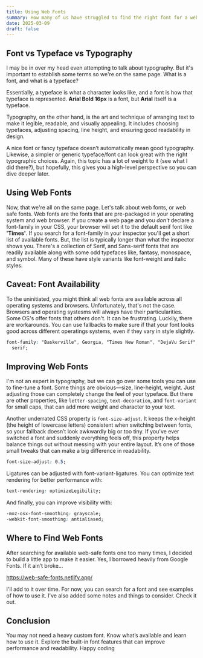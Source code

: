 ```yaml
---
title: Using Web Fonts
summary: How many of us have struggled to find the right font for a web project? Our first instinct is to use a custom font via a CDN or self-host it. We overlook web-safe fonts because we usually don't know what's available. But what if you could have the performance benefits without compromising style (too much)? Let's talk about it.
date: 2025-03-09
draft: false
---
```


<h2>Font vs Typeface vs Typography</h2>
<p>
    I may be in over my head even attempting to talk about typography. But it's important to establish some terms so we're on the same page. What is a font, and what is a typeface?
</p>
<p>
    Essentially, a typeface is what a character looks like, and a font is how that typeface is represented. <strong>Arial Bold 16px</strong> is a font, but <strong>Arial</strong> itself is a typeface.
</p>
<p>
    Typography, on the other hand, is the art and technique of arranging text to make it legible, readable, and visually appealing. It includes choosing typefaces, adjusting spacing, line height, and ensuring good readability in design.
</p>
<p>
    A nice font or fancy typeface doesn’t automatically mean good typography. Likewise, a simpler or generic typeface/font can look great with the right typographic choices. Again, this topic has a lot of weight to it (see what I did there?), but hopefully, this gives you a high-level perspective so you can dive deeper later.
</p>

<h2>Using Web Fonts</h2>
<p>
    Now, that we're all on the same page. Let's talk about web fonts, or web safe fonts. Web fonts are the fonts that are pre-packaged in your operating system and web browser. If you create a web page and you <em>don't</em> declare a font-family in your CSS, your browser will set it to the default serif font like <strong>'Times'</strong>. If you search for a font-family in your inspector you'll get a short list of available fonts. But, the list is typically longer than what the inspector shows you. There's a collection of Serif, and Sans-serif fonts that are readily available along with some odd typefaces like, fantasy, monospace, and symbol. Many of these have style variants like font-weight and italic styles.
</p>

<h2>Caveat: Font Availability</h2>
<p>
    To the uninitiated, you might think all web fonts are available across all operating systems and browsers. Unfortunately, that's not the case. Browsers and operating systesms will always have their particularities. Some OS's offer fonts that others don't. It can be frustrating. Luckily, there are workarounds. You can use fallbacks to make sure if that your font looks good across different operatings systems, even if they vary in style slightly.  
</p>

```css
font-family: "Baskerville", Georgia, "Times New Roman", "DejaVu Serif", Times,
  serif;
```

<h2>Improving Web Fonts</h2>
<p>
    I'm not an expert in typography, but we can go over some tools you can use to fine-tune a font. Some things are obvious—size, line-height, weight. Just adjusting those can completely change the feel of your typeface. But there are other properties, like <code>letter-spacing</code>, <code>text-decoration</code>, and <code>font-variant</code> for small caps, that can add more weight and character to your text.
</p>
<p>
    Another underrated CSS property is <code>font-size-adjust</code>. It keeps the x-height (the height of lowercase letters) consistent when switching between fonts, so your fallback doesn’t look awkwardly big or too tiny. If you've ever switched a font and suddenly everything feels off, this property helps balance things out without messing with your entire layout. It’s one of those small tweaks that can make a big difference in readability.
</p>

```css
font-size-adjust: 0.5;
```

<p>
    Ligatures can be adjusted with font-variant-ligatures. You can optimize text rendering for better performance with:
</p>

```css
text-rendering: optimizeLegibility;
```

<p>
    And finally, you can improve visibility with:
</p>

```css
-moz-osx-font-smoothing: grayscale;
-webkit-font-smoothing: antialiased;
```

<h2>Where to Find Web Fonts</h2>
<p>
    After searching for available web-safe fonts one too many times, I decided to build a little app to make it easier. Yes, I borrowed heavily from Google Fonts. If it ain’t broke…
</p>
<p>
    <a href="https://web-safe-fonts.netlify.app/" title="open web safe fonts app" target="_blank">https://web-safe-fonts.netlify.app/</a>
</p>
<p>I'll add to it over time. For now, you can search for a font and see examples of how to use it. I've also added some notes and things to consider. Check it out.</p>

<h2>Conclusion</h2>
<p>
    You may not need a heavy custom font. Know what’s available and learn how to use it. Explore the built-in font features that can improve performance and readability. Happy coding 
</p>
